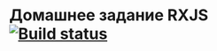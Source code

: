 # Домашнее задание RXJS [![Build status](https://ci.appveyor.com/api/projects/status/ndvsxy4brgumoa8n?svg=true)](https://ci.appveyor.com/project/DjReactive/ahj-11-rxjs)

